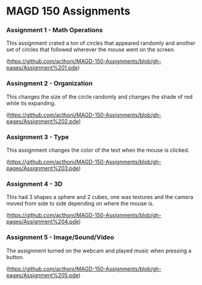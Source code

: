 # MAGD 150 Assignments  

### Assignment 1 - Math Operations

This assignment crated a ton of circles that appeared randomly and another set of circles that followed wherever the mouse went on the screen.

(https://github.com/acthoni/MAGD-150-Assignments/blob/gh-pages/Assignment%201.pde)

### Assingment 2 - Organization

This changes the size of the circle randomly and changes the shade of red while its expanding.

(https://github.com/acthoni/MAGD-150-Assignments/blob/gh-pages/Assignment%202.pde)

### Assignment 3 - Type

This assignment changes the color of the text when the mouse is clicked.

(https://github.com/acthoni/MAGD-150-Assignments/blob/gh-pages/Assignment%203.pde)

### Assignment 4 - 3D

This had 3 shapes a sphere and 2 cubes, one was textures and the camera moved from side to side depending on where the mouse is.

(https://github.com/acthoni/MAGD-150-Assignments/blob/gh-pages/Assignment%204.pde)

### Assignment 5 - Image/Sound/Video

The assignment turned on the webcam and played music when pressing a button.

(https://github.com/acthoni/MAGD-150-Assignments/blob/gh-pages/Assignment%205.pde)
